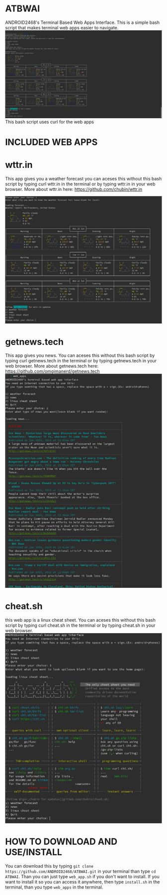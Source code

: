 # ATBWAI
ANDROID2468's Terminal Based Web Apps Interface. This is a simple bash script that makes terminal web apps easier to navigate.
![alt text](https://github.com/ANDROID2468/ATBWAI/blob/master/Screenshot%20from%202019-06-10%2015-25-51.png)
This bash script uses curl for the web apps
# INCLUDED WEB APPS

# wttr.in
This app gives you a weather forecast
you can aceses this without this bash script by typing curl wttr.in in the terminal or by typing wttr.in in your web browser.
More about wttr.in here: https://github.com/chubin/wttr.in

![alt text](https://github.com/ANDROID2468/ATBWAI/blob/master/wttr.in.png)

# getnews.tech
This app gives you news.
You can aceses this without this bash script by typing curl getnews.tech in the terminal or by typing getnews.tech in your web browser.
More about getnews.tech here: https://github.com/omgimanerd/getnews.tech
![alt text](https://github.com/ANDROID2468/ATBWAI/blob/master/curl%20getnews.tech.png)

# cheat.sh
this web app is a linux cheat sheet.
You can aceses this without this bash script by typing curl cheat.sh in the terminal or by typing cheat.sh in your web browser.
![alt text](https://github.com/ANDROID2468/ATBWAI/blob/master/cheat.sh.png)

# HOW TO DOWNLOAD AND USE/INSTALL

You can download this by typing `git clone https://github.com/ANDROID2468/ATBWAI.git` in your terminal
than type `cd ATBWAI`. Than you can just type `web_app.sh` if you don't want to install. If you want to install it so you can access it  anywhere, then type `install.sh`  in the terminal, than you type `web_apps` in the terminal.
